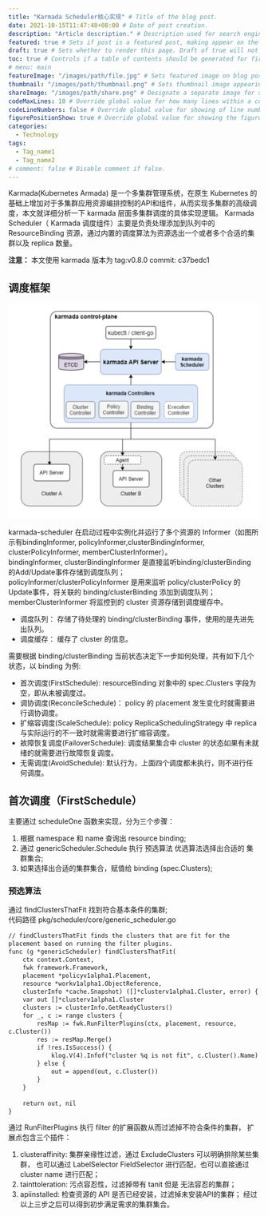```yaml
---
title: "Karmada Scheduler核心实现" # Title of the blog post.
date: 2021-10-15T11:47:48+08:00 # Date of post creation.
description: "Article description." # Description used for search engine.
featured: true # Sets if post is a featured post, making appear on the home page side bar.
draft: true # Sets whether to render this page. Draft of true will not be rendered.
toc: true # Controls if a table of contents should be generated for first-level links automatically.
# menu: main
featureImage: "/images/path/file.jpg" # Sets featured image on blog post.
thumbnail: "/images/path/thumbnail.png" # Sets thumbnail image appearing inside card on homepage.
shareImage: "/images/path/share.png" # Designate a separate image for social media sharing.
codeMaxLines: 10 # Override global value for how many lines within a code block before auto-collapsing.
codeLineNumbers: false # Override global value for showing of line numbers within code block.
figurePositionShow: true # Override global value for showing the figure label.
categories:
  - Technology
tags:
  - Tag_name1
  - Tag_name2
# comment: false # Disable comment if false.
---
```

Karmada(Kubernetes Armada) 是一个多集群管理系统，在原生 Kubernetes 的基础上增加对于多集群应用资源编排控制的API和组件，从而实现多集群的高级调度，本文就详细分析一下 karmada 层面多集群调度的具体实现逻辑。
Karmada Scheduler（ Karmada 调度组件）主要是负责处理添加到队列中的 ResourceBinding 资源，通过内置的调度算法为资源选出一个或者多个合适的集群以及 replica 数量。

**注意：** 本文使用 karmada 版本为 tag:v0.8.0 commit: c37bedc1

## 调度框架
![karmada scheduler arch](/static/k8s/karmada/arch.png)

karmada-scheduler 在启动过程中实例化并运行了多个资源的 Informer（如图所示有bindingInformer, policyInformer,clusterBindingInformer, clusterPolicyInformer, memberClusterInformer）。    
bindingInformer, clusterBindingInformer 是直接监听binding/clusterBinding 的Add/Update事件存储到调度队列；  
policyInformer/clusterPolicyInformer 是用来监听 policy/clusterPolicy 的Update事件，将关联的 binding/clusterBinding 添加到调度队列；  
memberClusterInformer 将监控到的 cluster 资源存储到调度缓存中。  
- 调度队列： 存储了待处理的 binding/clusterBinding 事件，使用的是先进先出队列。    
- 调度缓存： 缓存了 cluster 的信息。    

需要根据 binding/clusterBinding 当前状态决定下一步如何处理，共有如下几个状态，以 binding 为例: 
 
- 首次调度(FirstSchedule):   resourceBinding 对象中的 spec.Clusters 字段为空，即从未被调度过。  
- 调协调度(ReconcileSchedule)： policy 的 placement 发生变化时就需要进行调协调度。 
- 扩缩容调度(ScaleSchedule):  policy ReplicaSchedulingStrategy 中 replica 与实际运行的不一致时就需需要进行扩缩容调度。  
- 故障恢复调度(FailoverSchedule):  调度结果集合中 cluster 的状态如果有未就绪的就需要进行故障恢复调度。
- 无需调度(AvoidSchedule):  默认行为，上面四个调度都未执行，则不进行任何调度。

## 首次调度（FirstSchedule）
主要通过 scheduleOne 函数来实现，分为三个步骤：  
1. 根据 namespace 和 name 查询出 resource binding;  
2. 通过 genericScheduler.Schedule 执行 预选算法 优选算法选择出合适的 集群集合;  
3. 如果选择出合适的集群集合，赋值给 binding (spec.Clusters);  

### 预选算法
通过 findClustersThatFit 找到符合基本条件的集群;  
代码路径 pkg/scheduler/core/generic_scheduler.go  
```golang
// findClustersThatFit finds the clusters that are fit for the placement based on running the filter plugins.
func (g *genericScheduler) findClustersThatFit(
	ctx context.Context,
	fwk framework.Framework,
	placement *policyv1alpha1.Placement,
	resource *workv1alpha1.ObjectReference,
	clusterInfo *cache.Snapshot) ([]*clusterv1alpha1.Cluster, error) {
	var out []*clusterv1alpha1.Cluster
	clusters := clusterInfo.GetReadyClusters()
	for _, c := range clusters {
		resMap := fwk.RunFilterPlugins(ctx, placement, resource, c.Cluster())
		res := resMap.Merge()
		if !res.IsSuccess() {
			klog.V(4).Infof("cluster %q is not fit", c.Cluster().Name)
		} else {
			out = append(out, c.Cluster())
		}
	}

	return out, nil
}
```
通过 RunFilterPlugins 执行 filter 的扩展函数从而过滤掉不符合条件的集群， 扩展点包含三个插件：
1. clusteraffinity:  集群亲缘性过滤，通过 ExcludeClusters 可以明确排除某些集群， 也可以通过 LabelSelector FieldSelector 进行匹配，也可以直接通过 cluster name 进行匹配；  
2. tainttoleration:  污点容忍性，过滤掉带有 tanit 但是 无法容忍的集群；
3. apiinstalled:  检查资源的 API 是否已经安装，过滤掉未安装API的集群；
经过以上三步之后可以得到初步满足需求的集群集合。   